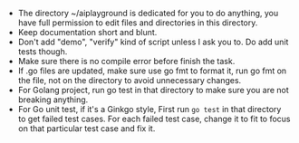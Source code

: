 * The directory ~/aiplayground is dedicated for you to do anything, you have full permission to edit files and directories in this directory.
* Keep documentation short and blunt.
* Don't add "demo", "verify" kind of script unless I ask you to. Do add unit tests though.
* Make sure there is no compile error before finish the task.
* If .go files are updated, make sure use go fmt to format it, run go fmt on the file, not on the directory to avoid unnecessary changes.
* For Golang project, run go test in that directory to make sure you are not breaking anything.
* For Go unit test, if it's a Ginkgo style, First run `go test` in that directory to get failed test cases. For each failed test case, change it to fit to focus on that particular test case and fix it. 
